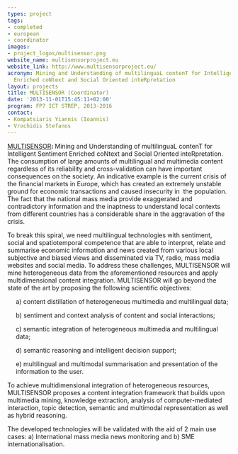 ```yaml
---
types: project
tags:
- completed
- european
- coordinator
images:
- project_logos/multisensor.png
website_name: multisensorproject.eu
website_link: http://www.multisensorproject.eu/
acronym: Mining and Understanding of multilinguaL contenT for Intelligent Sentiment
  Enriched coNtext and Social Oriented inteRpretation
layout: projects
title: MULTISENSOR (Coordinator)
date: '2013-11-01T15:45:11+02:00'
program: FP7 ICT STREP, 2013-2016
contact: 
- Kompatsiaris Yiannis (Ioannis)
- Vrochidis Stefanos
---
```

<p><a href="http://www.multisensorproject.eu/" target="_blank">MULTISENSOR</a><strong>: </strong>Mining and Understanding of multilinguaL contenT for Intelligent Sentiment Enriched coNtext and Social Oriented inteRpretation. The consumption of large amounts of multilingual and multimedia content regardless of its reliability and cross-validation can have important consequences on the society. An indicative example is the current crisis of the financial markets in Europe, which has created an extremely unstable ground for economic transactions and caused insecurity in&nbsp; the population. The fact that the national mass media provide exaggerated and contradictory information and the inaptness to understand local contexts from different countries has a considerable share in the aggravation of the crisis.</p>
<p>To break this spiral, we need multilingual technologies with sentiment, social and spatiotemporal competence that are able to interpret, relate and summarise economic information and news created from various local subjective and biased views and disseminated via TV, radio, mass media websites and social media. To address these challenges, MULTISENSOR will mine heterogeneous data from the aforementioned resources and apply multidimensional content integration. MULTISENSOR will go beyond the state of the art by proposing the following scientific objectives:</p>
<p style="margin-left:14.2pt;">a) content distillation of heterogeneous multimedia and multilingual data;</p>
<p style="margin-left:14.2pt;">b) sentiment and context analysis of content and social interactions;</p>
<p style="margin-left:14.2pt;">c) semantic integration of heterogeneous multimedia and multilingual data;</p>
<p style="margin-left:14.2pt;">d) semantic reasoning and intelligent decision support;</p>
<p style="margin-left:14.2pt;">e) multilingual and multimodal summarisation and presentation of the information to the user.&nbsp;</p>
<p>To achieve multidimensional integration of heterogeneous resources, MULTISENSOR proposes a content integration framework that builds upon multimedia mining, knowledge extraction, analysis of computer-mediated interaction, topic detection, semantic and multimodal representation as well as hybrid reasoning.</p>
<p>The developed technologies will be validated with the aid of 2 main use cases: a) International mass media news monitoring and b) SME internationalisation.</p>
